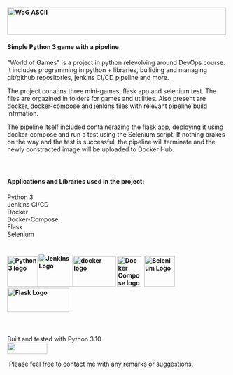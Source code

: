 <h4 dir="auto"><a href="https://camo.githubusercontent.com/720a2bf63d1b5c7ba7e73a946d66f8aa37d060fafc563a7e5bc9034fdb140ddd/68747470733a2f2f692e696d6775722e636f6d2f463379536b6b4b2e706e67" rel="nofollow"><img src="https://camo.githubusercontent.com/720a2bf63d1b5c7ba7e73a946d66f8aa37d060fafc563a7e5bc9034fdb140ddd/68747470733a2f2f692e696d6775722e636f6d2f463379536b6b4b2e706e67" alt="WoG ASCII" width="500" height="62" /></a></h4>
<h4 dir="auto"><a id="user-content-a-simple-game-written-in-python-3" class="anchor" href="https://github.com/NoyPhilosof/World_Of_Games#a-simple-game-written-in-python-3" aria-hidden="true"></a>Simple Python 3 game with a pipeline</h4>
<p dir="auto">"World of Games" is a project in python relevolving around DevOps course.<br />it includes programming in python + libraries, builiding and managing git/github repositories, jenkins CI/CD pipeline and more.</p>
<p dir="auto">The project conatins three mini-games, flask app and selenium test. The files are orgazined in folders for games and utilities. Also present are docker, docker-compose and jenkins files with relevant pipeline build infrmation.</p>
<p dir="auto">The pipeline itself included containerazing the flask app, deploying it using docker-compose and run a test using the Selenium script. If nothing brakes on the way and the test is successful, the pipeline will terminate and the newly constracted image will be uploaded to Docker Hub.</p>
<h4>&nbsp;</h4>
<h4><a id="user-content-libraries-used-in-the-projectcurrencyconverterflaskinflect" class="anchor" href="https://github.com/NoyPhilosof/World_Of_Games#libraries-used-in-the-projectcurrencyconverterflaskinflect" aria-hidden="true"></a>Applications and Libraries used in the project:</h4>
<p>Python 3<br />Jenkins CI/CD<br />Docker<br />Docker-Compose<br />Flask<br />Selenium</p>
<h4 dir="auto"><br /><a title="Download Jenkins" href="https://www.jenkins.io/download/" target="_blank" rel="noopener"><img src="https://i.imgur.com/WwHRFqj.png" alt="Python3 logo" width="70" height="70" /><img src="https://i.imgur.com/clK7pJU.png" alt="Jenkins Logo" width="80" height="75" /></a><a title="Docker Desltop download" href="https://www.docker.com/products/docker-desktop" target="_blank" rel="noopener"><img src="https://i.imgur.com/APqDECw.png" alt="docker logo" width="98" height="70" /></a>&nbsp;<a title="Install docker-compose" href="https://docs.docker.com/compose/install/" target="_blank" rel="noopener"><img src="https://i.imgur.com/XfIX6nv.png" alt="Docker Compose logo" width="55" height="70" /></a>&nbsp;&nbsp;<a title="Selenuim downloads" href="https://www.selenium.dev/downloads/" target="_blank" rel="noopener"><img src="https://i.imgur.com/Nbh6NjT.png" alt="Selenium Logo" width="70" height="70" /></a>&nbsp;&nbsp;<a title="Flask installation" href="https://flask.palletsprojects.com/en/2.0.x/installation/" rel="nofollow"><img src="https://camo.githubusercontent.com/fa8480c7180ec64d6230a08277f12c6e477d55690f4acb00c73d50ce84b65237/68747470733a2f2f666c61736b2e70616c6c65747370726f6a656374732e636f6d2f656e2f322e302e782f5f696d616765732f666c61736b2d6c6f676f2e706e67" alt="Flask Logo" width="141" height="55" /></a>&nbsp;&nbsp;</h4>
<p dir="auto">&nbsp;</p>
<p>Built and tested with Python 3.10<br /><a title="Python 3.10 release" href="https://www.python.org/downloads/release/python-3100/" rel="nofollow"><img src="https://camo.githubusercontent.com/fb9e18f7ca2a84b570706b0c725d31f01587805c6bc02814986fcd31f17a7d64/68747470733a2f2f7777772e707974686f6e2e6f72672f7374617469632f696d672f707974686f6e2d6c6f676f4032782e706e67" width="91" height="26" /></a></p>
<p dir="auto">&nbsp;Please feel free to contact me with any remarks or suggestions.</p>
